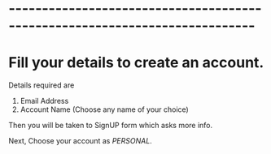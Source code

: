 # ---------------------------------------------------------------------------
# Fill your details to create an account. 

Details required are 
  1. Email Address 
  2. Account Name (Choose any name of your choice)

Then you will be taken to SignUP form which asks more info.

Next, Choose your account as *PERSONAL*.